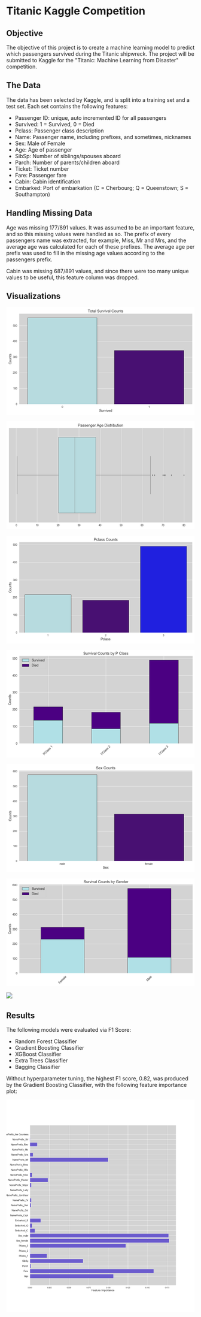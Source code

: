 # Titanic Kaggle Competition

## Objective

The objective of this project is to create a machine learning model to predict which passengers survived during the Titanic shipwreck. The project will be submitted to Kaggle for the "Titanic: Machine Learning from Disaster" competition. 

## The Data

The data has been selected by Kaggle, and is split into a training set and a test set. Each set contains the following features:

* Passenger ID: unique, auto incremented ID for all passengers
* Survived: 1 = Survived, 0 = Died
* Pclass: Passenger class description
* Name: Passenger name, including prefixes, and sometimes, nicknames
* Sex: Male of Female
* Age: Age of passenger
* SibSp: Number of siblings/spouses aboard
* Parch: Number of parents/children aboard
* Ticket: Ticket number
* Fare: Passenger fare
* Cabin: Cabin identification
* Embarked: Port of embarkation (C = Cherbourg; Q = Queenstown; S = Southampton)

## Handling Missing Data

Age was missing 177/891 values. It was assumed to be an important feature, and so this missing values were handled as so. The prefix of every passengers name was extracted, for example, Miss, Mr and Mrs, and the average age was calculated for each of these prefixes. The average age per prefix was used to fill in the missing age values according to the passengers prefix. 

Cabin was missing 687/891 values, and since there were too many unique values to be useful, this feature column was dropped. 


## Visualizations

![](images/total_survival_counts.png)

![](images/age_dist.png)

![](images/total_pclass_counts.png)

![](images/surivals_by_pclass.png)

![](images/total_sex_counts.png)

![](images/surivals_by_gender.png)

![]('images/survival_by_fare.png')


## Results

The following models were evaluated via F1 Score:

* Random Forest Classifier
* Gradient Boosting Classifier
* XGBoost Classifier
* Extra Trees Classifier
* Bagging Classifier

Without hyperparameter tuning, the highest F1 score, 0.82, was produced by the Gradient Boosting Classifier, with the following feature importance plot:

![](images/gbc_FI.png)








